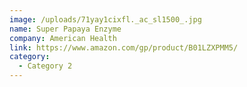 ```yaml
---
image: /uploads/71yay1cixfl._ac_sl1500_.jpg
name: Super Papaya Enzyme
company: American Health
link: https://www.amazon.com/gp/product/B01LZXPMM5/
category:
  - Category 2
---
```

